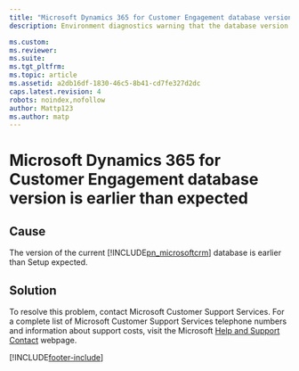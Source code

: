 ```yaml
---
title: "Microsoft Dynamics 365 for Customer Engagement database version is earlier than expected | Microsoft Docs"
description: Environment diagnostics warning that the database version is earlier than expected.

ms.custom: 
ms.reviewer: 
ms.suite: 
ms.tgt_pltfrm: 
ms.topic: article
ms.assetid: a2db16df-1830-46c5-8b41-cd7fe327d2dc
caps.latest.revision: 4
robots: noindex,nofollow
author: Mattp123
ms.author: matp
---
```

# Microsoft Dynamics 365 for Customer Engagement database version is earlier than expected

## Cause
  
 The version of the current [!INCLUDE[pn_microsoftcrm](../includes/pn-microsoftcrm.md)] database is earlier than Setup expected.  
  
 ## Solution
  
 To resolve this problem, contact Microsoft Customer Support Services. For a complete list of Microsoft Customer Support Services telephone numbers and information about support costs, visit the Microsoft [Help and Support Contact](https://go.microsoft.com/fwlink/p/?LinkId=99244) webpage.



[!INCLUDE[footer-include](../../../includes/footer-banner.md)]